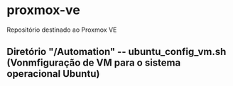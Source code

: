 # proxmox-ve
Repositório destinado ao Proxmox VE

Diretório "/Automation"
-- ubuntu_config_vm.sh (Vonmfiguração de VM para o sistema operacional Ubuntu)
   - 
